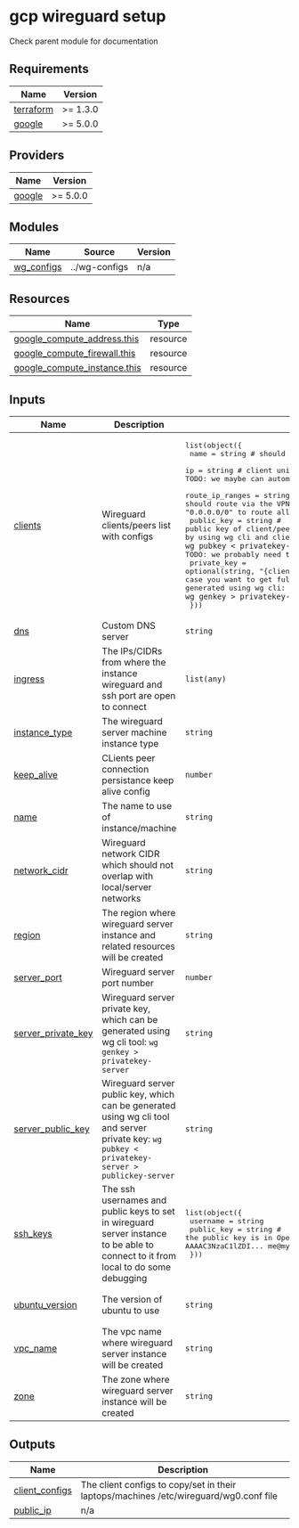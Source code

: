 # gcp wireguard setup

Check parent module for documentation

<!-- BEGINNING OF PRE-COMMIT-TERRAFORM DOCS HOOK -->
## Requirements

| Name | Version |
|------|---------|
| <a name="requirement_terraform"></a> [terraform](#requirement\_terraform) | >= 1.3.0 |
| <a name="requirement_google"></a> [google](#requirement\_google) | >= 5.0.0 |

## Providers

| Name | Version |
|------|---------|
| <a name="provider_google"></a> [google](#provider\_google) | >= 5.0.0 |

## Modules

| Name | Source | Version |
|------|--------|---------|
| <a name="module_wg_configs"></a> [wg\_configs](#module\_wg\_configs) | ../wg-configs | n/a |

## Resources

| Name | Type |
|------|------|
| [google_compute_address.this](https://registry.terraform.io/providers/hashicorp/google/latest/docs/resources/compute_address) | resource |
| [google_compute_firewall.this](https://registry.terraform.io/providers/hashicorp/google/latest/docs/resources/compute_firewall) | resource |
| [google_compute_instance.this](https://registry.terraform.io/providers/hashicorp/google/latest/docs/resources/compute_instance) | resource |

## Inputs

| Name | Description | Type | Default | Required |
|------|-------------|------|---------|:--------:|
| <a name="input_clients"></a> [clients](#input\_clients) | Wireguard clients/peers list with configs | <pre>list(object({<br>    name            = string                                   # should be unique in list<br>    ip              = string                                   # client uniq IP form var.network_cidr range in cidr format, TODO: we maybe can automate this IP creation inside module<br>    route_ip_ranges = string                                   # comma separated IP ranges that the client should route via the VPN in format "1.2.3.4/32,1.1.1.1/16", set "0.0.0.0/0" to route all traffic through VPN<br>    public_key      = string                                   # public key of client/peer, both private and public keys can be generated by using wg cli and client private key: `wg pubkey < privatekey-client1 > publickey-client1`, # TODO: we probably need to have this set as sensitive<br>    private_key     = optional(string, "{client-private-key}") # client private key, pass in case you want to get fully prepared to use client_configs output, can be generated using wg cli: `wg genkey > privatekey-client1`<br>  }))</pre> | `[]` | no |
| <a name="input_dns"></a> [dns](#input\_dns) | Custom DNS server | `string` | `"8.8.8.8"` | no |
| <a name="input_ingress"></a> [ingress](#input\_ingress) | The IPs/CIDRs from where the instance wireguard and ssh port are open to connect | `list(any)` | <pre>[<br>  "0.0.0.0/0"<br>]</pre> | no |
| <a name="input_instance_type"></a> [instance\_type](#input\_instance\_type) | The wireguard server machine instance type | `string` | `"f1-micro"` | no |
| <a name="input_keep_alive"></a> [keep\_alive](#input\_keep\_alive) | CLients peer connection persistance keep alive config | `number` | `25` | no |
| <a name="input_name"></a> [name](#input\_name) | The name to use of instance/machine | `string` | n/a | yes |
| <a name="input_network_cidr"></a> [network\_cidr](#input\_network\_cidr) | Wireguard network CIDR which should not overlap with local/server networks | `string` | `"10.11.11.0/24"` | no |
| <a name="input_region"></a> [region](#input\_region) | The region where wireguard server instance and related resources will be created | `string` | `"europe-central2"` | no |
| <a name="input_server_port"></a> [server\_port](#input\_server\_port) | Wireguard server port number | `number` | `51820` | no |
| <a name="input_server_private_key"></a> [server\_private\_key](#input\_server\_private\_key) | Wireguard server private key, which can be generated using wg cli tool: `wg genkey > privatekey-server` | `string` | n/a | yes |
| <a name="input_server_public_key"></a> [server\_public\_key](#input\_server\_public\_key) | Wireguard server public key, which can be generated using wg cli tool and server private key: `wg pubkey < privatekey-server > publickey-server` | `string` | n/a | yes |
| <a name="input_ssh_keys"></a> [ssh\_keys](#input\_ssh\_keys) | The ssh usernames and public keys to set in wireguard server instance to be able to connect to it from local to do some debugging | <pre>list(object({<br>    username   = string<br>    public_key = string # the public key is in OpenSSH format (for example: 'ssh-rsa AAAAC3NzaC1lZDI... me@my-domain')<br>  }))</pre> | `[]` | no |
| <a name="input_ubuntu_version"></a> [ubuntu\_version](#input\_ubuntu\_version) | The version of ubuntu to use | `string` | `"ubuntu-os-cloud/ubuntu-2004-focal-v20220712"` | no |
| <a name="input_vpc_name"></a> [vpc\_name](#input\_vpc\_name) | The vpc name where wireguard server instance will be created | `string` | n/a | yes |
| <a name="input_zone"></a> [zone](#input\_zone) | The zone where wireguard server instance will be created | `string` | `"europe-central2-a"` | no |

## Outputs

| Name | Description |
|------|-------------|
| <a name="output_client_configs"></a> [client\_configs](#output\_client\_configs) | The client configs to copy/set in their laptops/machines /etc/wireguard/wg0.conf file |
| <a name="output_public_ip"></a> [public\_ip](#output\_public\_ip) | n/a |
<!-- END OF PRE-COMMIT-TERRAFORM DOCS HOOK -->
